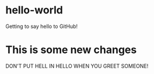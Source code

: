 # hello-world
Getting to say hello to GitHub!

# This is some new changes
DON'T PUT HELL IN HELLO WHEN YOU GREET SOMEONE!

